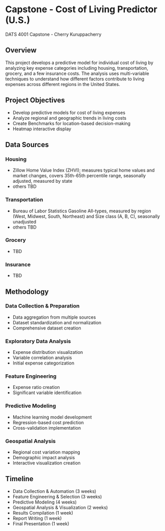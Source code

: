 # Capstone - Cost of Living Predictor (U.S.)
DATS 4001 Capstone - Cherry Kuruppacherry

## Overview
This project develops a predictive model for individual cost of living by analyzing key expense categories including housing, transportation, grocery, and a few insurance costs. The analysis uses multi-variable techniques to understand how different factors contribute to living expenses across different regions in the United States.

## Project Objectives
- Develop predictive models for cost of living expenses
- Analyze regional and geographic trends in living costs
- Create Benchmarks for location-based decision-making
- Heatmap interactive display

## Data Sources
### Housing
- Zillow Home Value Index (ZHVI); measures typical home values and market changes, covers 35th-65th percentile range, seasonally adjusted, measured by state
- others TBD

### Transportation
- Bureau of Labor Statistics Gasoline All-types, measured by region (West, Midwest, South, Northeast) and Size class (A, B, C), seasonally unadjusted
- others TBD

### Grocery
- TBD

### Insurance
- TBD

## Methodology
### Data Collection & Preparation

   -  Data aggregation from multiple sources
   -  Dataset standardization and normalization
   -   Comprehensive dataset creation


### Exploratory Data Analysis

 -    Expense distribution visualization
 -    Variable correlation analysis
 -    Initial expense categorization


### Feature Engineering

-   Expense ratio creation
-  Significant variable identification


### Predictive Modeling

 -    Machine learning model development
 -    Regression-based cost prediction
 -    Cross-validation implementation


### Geospatial Analysis

-  Regional cost variation mapping
 -    Demographic impact analysis
- Interactive visualization creation

## Timeline
- Data Collection & Automation (3 weeks)
- Feature Engineering & Selection (3 weeks)
- Predictive Modeling (4 weeks)
- Geospatial Analysis & Visualization (2 weeks)
- Results Compilation (1 week)
- Report Writing (1 week)
- Final Presentation (1 week)


